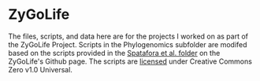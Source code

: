 # ZyGoLife
The files, scripts, and data here are for the projects I worked on as part of the ZyGoLife Project. Scripts in the Phylogenomics subfolder are modifed based on the scripts provided in the [Spatafora et al. folder](https://github.com/zygolife/Phylogenomics "Phylogenomics") on the ZyGoLife's Github page. The scripts are [licensed](https://github.com/zygolife/Phylogenomics/blob/master/LICENSE) under Creative Commons Zero v1.0 Universal.
